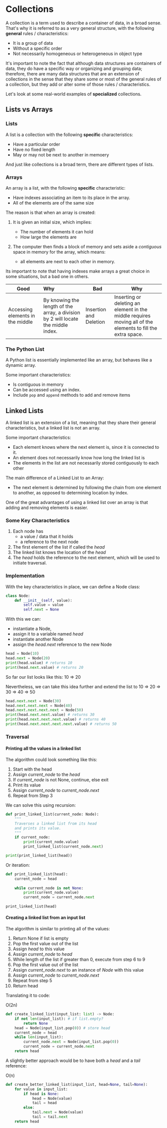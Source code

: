 # Collections

A collection is a term used to describe a container of data, in a broad sense. That's why it is referred to as a very general structure, with the following **general** rules / characteristics:

* It is a group of data
* Without a specific order
* Not necessarily homogeneous or heterogeneous in object type

It's important to note the fact that although data structures are containers of data, they do have a specific way or organizing and grouping data; therefore, there are many data structures that are an extension of collections in the sense that they share some or most of the general rules of a collection, but they add or alter some of those rules / characteristics.

Let's look at some real-world examples of **specialized** collections.

## Lists vs Arrays

### Lists

A list is a collection with the following **specific** characteristics:

* Have a particular order
* Have no fixed length
* May or may not be next to another in memoery

And just like collections is a broad term, there are different types of lists.

### Arrays

An array is a list, with the following **specific** characteristic:

* Have indexes associating an item to its place in the array.
* All of the elements are of the same size

The reason is that when an array is created:

1. It is given an initial size, which implies:
   * The number of elements it can hold
   * How large the elements are

2. The computer then finds a block of memory and sets aside a *contiguous* space in memory for the array, which means: 
   * all elements are next to each other in memory.

Its important to note that having indexes make arrays a great choice in some situations, but a bad one in others. 

| Good                             | Why                                                          | Bad                    | Why                                                          |
| -------------------------------- | :----------------------------------------------------------- | ---------------------- | ------------------------------------------------------------ |
| Accessing elements in the middle | By knowing the length of the array, a division by 2 will locate the middle index. | Insertion and Deletion | Inserting or deleting an element in the middle requires moving all of the elements to fill the extra space. |

### The Python List

A Python list is essentially implemented like an array, but behaves like a dynamic array. 

Some important characteristics:

* Is contiguous in memory
* Can be accessed using an index.
* Include `pop` and `append` methods to add and remove items

## Linked Lists

A linked list is an extension of a list, meaning that they share their general characteristics, but a linked list is not an array.

Some important characteristics: 

* Each element knows where the next element is, since it is connected to it.
* An element does not necessarily know how long the linked list is
* The elements in the list are not necessarily stored contiguously to each other

The main difference of a Linked List to an Array:

* The next element is determined by following the chain from one element to another, as opposed to determining location by index.

One of the great advantages of using a linked list over an array is that adding and removing elements is easier.

### Some Key Characteristics

1. Each node has 
   * a value / data that it holds
   * a  reference to the next node
2. The first element of the list if called the *head*
3. The linked list knows the location of the *head*
4. The *head* holds the reference to the next element, which will be used to initiate traversal.

### Implementation

With the key characteristics in place, we can define a Node class:

```Python
class Node:
    def __init__(self, value):
        self.value = value
        self.next = None
```

With this we can: 

* instantiate a Node, 
* assign it to a variable named *head*
* instantiate another Node
* assign the *head.next* reference to the new Node

```Python
head = Node(10)
head.next = Node(20)
print(head.value) # returns 10
print(head.next.value) # returns 20
```

So far our list looks like this:  10 => 20

Nevertheless, we can take this idea further and extend the list to 10 => 20 => 30 => 40 => 50

```Python
head.next.next = Node(30)
head.next.next.next = Node(40)
head.next.next.next.next = Node(50)
print(head.next.next.value) # returns 30
print(head.next.next.next.value) # returns 40
print(head.next.next.next.next.value) # returns 50
```

### Traversal

#### Printing all the values in a linked list

The algorithm could look something like this:

1. Start with the head
2. Assign *current_node* to the *head*
3. If *current_node* is not None, continue, else exit
4. Print its value
5. Assign *current_node* to *current_node.next*
6. Repeat from Step 3

We can solve this using recursion:

```Python
def print_linked_list(current_node: Node):
    """
    Traverses a linked list from its head 
    and prints its value.
    """
    if current_node:
        print(current_node.value)
        print_linked_list(current_node.next)

print(print_linked_list(head))
```

Or iteration:

```Python
def print_linked_list(head):
    current_node = head
    
    while current_node is not None:
        print(current_node.value)
        current_node = current_node.next
        
print_linked_list(head)
```

#### Creating a linked list from an input list

The algorithm is similar to printing all of the values:

1. Return None if list is empty
2. Pop the first value out of the list
3. Assign *head* to this value
4. Assign *current_node* to *head*
5. While length of the list if greater than 0, execute from step 6 to 9
6. Pop the first value out of the list
7. Assign *current_node.next* to an instance of *Node* with this value
8. Assign *current_node* to *current_node.next*
9. Repeat from step 5
10. Return head

Translating it to code:

O(2n)

```Python
def create_linked_list(input_list: list) -> Node:
    if not len(input_list): # if list.empty?
        return None
    head = Node(input_list.pop(0)) # store head
    current_node = head 
    while len(input_list):
        current_node.next = Node(input_list.pop(0))
        current_node = current_node.next
    return head
```

A slightly better approach would be to have both a *head* and a *tail* reference:

O(n)

```Python
def create_better_linked_list(input_list, head=None, tail=None):
    for value in input_list:
        if head is None:
            head = Node(value)
            tail = head
        else:
            tail.next = Node(value)
            tail = tail.next
    return head
```

